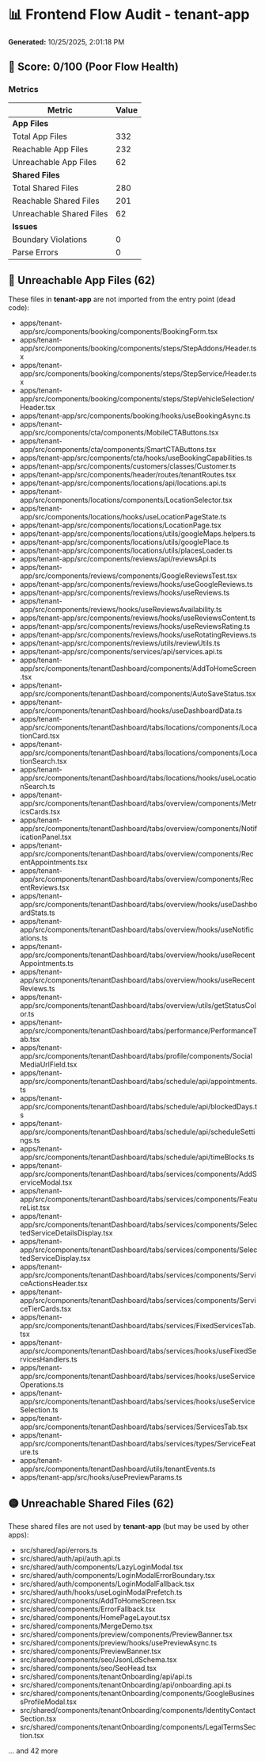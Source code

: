 # 📊 Frontend Flow Audit - tenant-app

**Generated:** 10/25/2025, 2:01:18 PM

## 🔴 Score: 0/100 (Poor Flow Health)

### Metrics

| Metric | Value |
|--------|-------|
| **App Files** | |
| Total App Files | 332 |
| Reachable App Files | 232 |
| Unreachable App Files | 62 |
| **Shared Files** | |
| Total Shared Files | 280 |
| Reachable Shared Files | 201 |
| Unreachable Shared Files | 62 |
| **Issues** | |
| Boundary Violations | 0 |
| Parse Errors | 0 |

## 🔴 Unreachable App Files (62)

These files in **tenant-app** are not imported from the entry point (dead code):

- apps/tenant-app/src/components/booking/components/BookingForm.tsx
- apps/tenant-app/src/components/booking/components/steps/StepAddons/Header.tsx
- apps/tenant-app/src/components/booking/components/steps/StepService/Header.tsx
- apps/tenant-app/src/components/booking/components/steps/StepVehicleSelection/Header.tsx
- apps/tenant-app/src/components/booking/hooks/useBookingAsync.ts
- apps/tenant-app/src/components/cta/components/MobileCTAButtons.tsx
- apps/tenant-app/src/components/cta/components/SmartCTAButtons.tsx
- apps/tenant-app/src/components/cta/hooks/useBookingCapabilities.ts
- apps/tenant-app/src/components/customers/classes/Customer.ts
- apps/tenant-app/src/components/header/routes/tenantRoutes.tsx
- apps/tenant-app/src/components/locations/api/locations.api.ts
- apps/tenant-app/src/components/locations/components/LocationSelector.tsx
- apps/tenant-app/src/components/locations/hooks/useLocationPageState.ts
- apps/tenant-app/src/components/locations/LocationPage.tsx
- apps/tenant-app/src/components/locations/utils/googleMaps.helpers.ts
- apps/tenant-app/src/components/locations/utils/googlePlace.ts
- apps/tenant-app/src/components/locations/utils/placesLoader.ts
- apps/tenant-app/src/components/reviews/api/reviewsApi.ts
- apps/tenant-app/src/components/reviews/components/GoogleReviewsTest.tsx
- apps/tenant-app/src/components/reviews/hooks/useGoogleReviews.ts
- apps/tenant-app/src/components/reviews/hooks/useReviews.ts
- apps/tenant-app/src/components/reviews/hooks/useReviewsAvailability.ts
- apps/tenant-app/src/components/reviews/hooks/useReviewsContent.ts
- apps/tenant-app/src/components/reviews/hooks/useReviewsRating.ts
- apps/tenant-app/src/components/reviews/hooks/useRotatingReviews.ts
- apps/tenant-app/src/components/reviews/utils/reviewUtils.ts
- apps/tenant-app/src/components/services/api/services.api.ts
- apps/tenant-app/src/components/tenantDashboard/components/AddToHomeScreen.tsx
- apps/tenant-app/src/components/tenantDashboard/components/AutoSaveStatus.tsx
- apps/tenant-app/src/components/tenantDashboard/hooks/useDashboardData.ts
- apps/tenant-app/src/components/tenantDashboard/tabs/locations/components/LocationCard.tsx
- apps/tenant-app/src/components/tenantDashboard/tabs/locations/components/LocationSearch.tsx
- apps/tenant-app/src/components/tenantDashboard/tabs/locations/hooks/useLocationSearch.ts
- apps/tenant-app/src/components/tenantDashboard/tabs/overview/components/MetricsCards.tsx
- apps/tenant-app/src/components/tenantDashboard/tabs/overview/components/NotificationPanel.tsx
- apps/tenant-app/src/components/tenantDashboard/tabs/overview/components/RecentAppointments.tsx
- apps/tenant-app/src/components/tenantDashboard/tabs/overview/components/RecentReviews.tsx
- apps/tenant-app/src/components/tenantDashboard/tabs/overview/hooks/useDashboardStats.ts
- apps/tenant-app/src/components/tenantDashboard/tabs/overview/hooks/useNotifications.ts
- apps/tenant-app/src/components/tenantDashboard/tabs/overview/hooks/useRecentAppointments.ts
- apps/tenant-app/src/components/tenantDashboard/tabs/overview/hooks/useRecentReviews.ts
- apps/tenant-app/src/components/tenantDashboard/tabs/overview/utils/getStatusColor.ts
- apps/tenant-app/src/components/tenantDashboard/tabs/performance/PerformanceTab.tsx
- apps/tenant-app/src/components/tenantDashboard/tabs/profile/components/SocialMediaUrlField.tsx
- apps/tenant-app/src/components/tenantDashboard/tabs/schedule/api/appointments.ts
- apps/tenant-app/src/components/tenantDashboard/tabs/schedule/api/blockedDays.ts
- apps/tenant-app/src/components/tenantDashboard/tabs/schedule/api/scheduleSettings.ts
- apps/tenant-app/src/components/tenantDashboard/tabs/schedule/api/timeBlocks.ts
- apps/tenant-app/src/components/tenantDashboard/tabs/services/components/AddServiceModal.tsx
- apps/tenant-app/src/components/tenantDashboard/tabs/services/components/FeatureList.tsx
- apps/tenant-app/src/components/tenantDashboard/tabs/services/components/SelectedServiceDetailsDisplay.tsx
- apps/tenant-app/src/components/tenantDashboard/tabs/services/components/SelectedServiceDisplay.tsx
- apps/tenant-app/src/components/tenantDashboard/tabs/services/components/ServiceActionsHeader.tsx
- apps/tenant-app/src/components/tenantDashboard/tabs/services/components/ServiceTierCards.tsx
- apps/tenant-app/src/components/tenantDashboard/tabs/services/FixedServicesTab.tsx
- apps/tenant-app/src/components/tenantDashboard/tabs/services/hooks/useFixedServicesHandlers.ts
- apps/tenant-app/src/components/tenantDashboard/tabs/services/hooks/useServiceOperations.ts
- apps/tenant-app/src/components/tenantDashboard/tabs/services/hooks/useServiceSelection.ts
- apps/tenant-app/src/components/tenantDashboard/tabs/services/ServicesTab.tsx
- apps/tenant-app/src/components/tenantDashboard/tabs/services/types/ServiceFeature.ts
- apps/tenant-app/src/components/tenantDashboard/utils/tenantEvents.ts
- apps/tenant-app/src/hooks/usePreviewParams.ts

## 🟡 Unreachable Shared Files (62)

These shared files are not used by **tenant-app** (but may be used by other apps):

- src/shared/api/errors.ts
- src/shared/auth/api/auth.api.ts
- src/shared/auth/components/LazyLoginModal.tsx
- src/shared/auth/components/LoginModalErrorBoundary.tsx
- src/shared/auth/components/LoginModalFallback.tsx
- src/shared/auth/hooks/useLoginModalPrefetch.ts
- src/shared/components/AddToHomeScreen.tsx
- src/shared/components/ErrorFallback.tsx
- src/shared/components/HomePageLayout.tsx
- src/shared/components/MergeDemo.tsx
- src/shared/components/preview/components/PreviewBanner.tsx
- src/shared/components/preview/hooks/usePreviewAsync.ts
- src/shared/components/PreviewBanner.tsx
- src/shared/components/seo/JsonLdSchema.tsx
- src/shared/components/seo/SeoHead.tsx
- src/shared/components/tenantOnboarding/api/api.ts
- src/shared/components/tenantOnboarding/api/onboarding.api.ts
- src/shared/components/tenantOnboarding/components/GoogleBusinessProfileModal.tsx
- src/shared/components/tenantOnboarding/components/IdentityContactSection.tsx
- src/shared/components/tenantOnboarding/components/LegalTermsSection.tsx

... and 42 more

